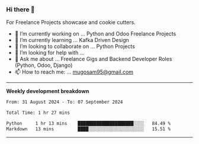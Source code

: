 ### Hi there 👋 



For Freelance Projects showcase and cookie cutters.

- 🔭 I’m currently working on ... Python and Odoo Freelance Projects
- 🌱 I’m currently learning ... Kafka Driven Design
- 👯 I’m looking to collaborate on ... Python Projects
- 🤔 I’m looking for help with ...
- 💬 Ask me about ... Freelance Gigs and Backend Developer Roles (Python, Odoo, Django)
- 📫 How to reach me: ... mugosam95@gmail.com
---------
**Weekly development breakdown**
<!--START_SECTION:waka-->

```txt
From: 31 August 2024 - To: 07 September 2024

Total Time: 1 hr 27 mins

Python     1 hr 13 mins    █████████████████████░░░░   84.49 %
Markdown   13 mins         ████░░░░░░░░░░░░░░░░░░░░░   15.51 %
```

<!--END_SECTION:waka-->

----------



